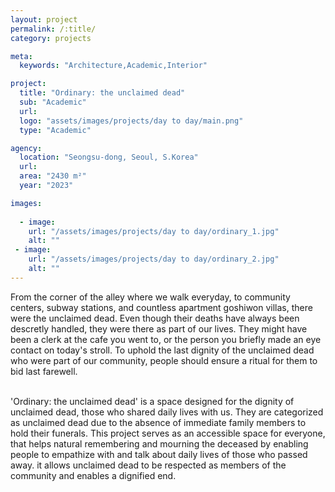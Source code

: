 ```yaml
---
layout: project
permalink: /:title/
category: projects

meta:
  keywords: "Architecture,Academic,Interior"

project:
  title: "Ordinary: the unclaimed dead"
  sub: "Academic"
  url: 
  logo: "assets/images/projects/day to day/main.png"
  type: "Academic"

agency:
  location: "Seongsu-dong, Seoul, S.Korea"
  url: 
  area: "2430 m²"
  year: "2023"

images:
  
  - image:
    url: "/assets/images/projects/day to day/ordinary_1.jpg"
    alt: ""
 - image:
    url: "/assets/images/projects/day to day/ordinary_2.jpg"
    alt: ""
---
```

<p>From the corner of the alley where we walk everyday, to community centers, subway stations, and countless apartment goshiwon villas, there were the unclaimed dead. Even though their deaths have always been descretly handled, they were there as part of our lives. They might have been a clerk at the cafe you went to, or the person you briefly made an eye contact on today's stroll. To uphold the last dignity of the unclaimed dead who were part of our community, people should ensure a ritual for them to bid last farewell.</p>
<br>'Ordinary: the unclaimed dead' is a space designed for the dignity of unclaimed dead, those who shared daily lives with us. They are categorized as unclaimed dead due to the absence of immediate family members to hold their funerals. This project serves as an accessible space for everyone, that helps natural remembering and mourning the deceased by enabling people to empathize with and talk about daily lives of those who passed away. it allows unclaimed dead to be respected as members of the community and enables a dignified end. 
<br>
<br>
<br>
<br>
<br>
<br>
